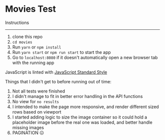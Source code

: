# Movies Test
Instructions
____________

1. clone this repo
2. `cd movies`
3. Run `yarn` or `npm install`
4. Run `yarn start` or `npm run start` to start the app
5. Go to `localhost:8080` if it doesn't automatically open a new browser tab with the running app

JavaScript is linted with [JavaScript Standard Style](https://standardjs.com/)

Things that I didn't get to before running out of time:
1. Not all tests were finished
2. I didn't manage to fit in better error handling in the API functions
3. No view for `no results`
4. I intended to make the page more responsive, and render different sized rows based on viewport
5. I started adding logic to size the image container so it could hold a placeholder image before the real one was loaded, and better handle missing images
6. PAGINATION 😖

